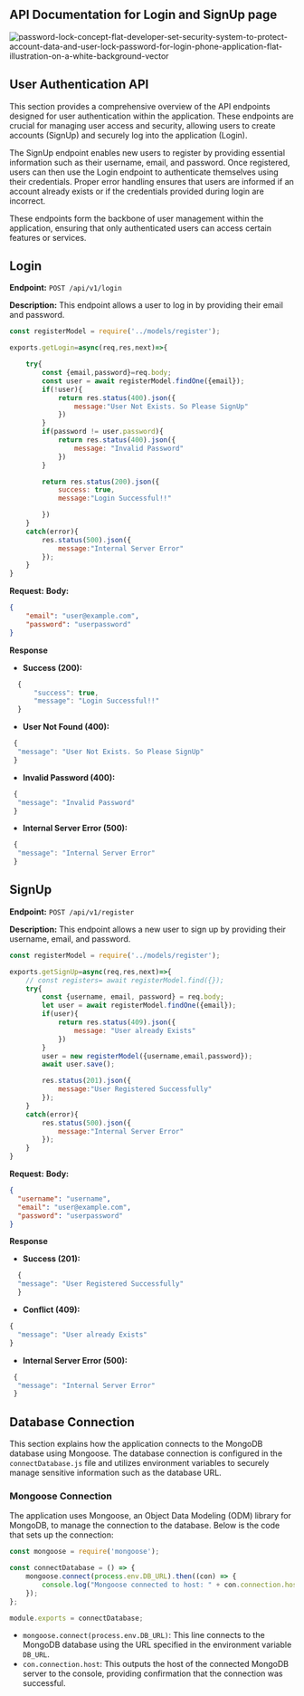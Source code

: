 ## API Documentation for Login and SignUp page

![password-lock-concept-flat-developer-set-security-system-to-protect-account-data-and-user-lock-password-for-login-phone-application-flat-illustration-on-a-white-background-vector](https://github.com/user-attachments/assets/850d5688-46cd-4d69-a5db-f86f6a59a3c4)


## User Authentication API

This section provides a comprehensive overview of the API endpoints designed for user authentication within the application. These endpoints are crucial for managing user access and security, allowing users to create accounts (SignUp) and securely log into the application (Login).

The SignUp endpoint enables new users to register by providing essential information such as their username, email, and password. Once registered, users can then use the Login endpoint to authenticate themselves using their credentials. Proper error handling ensures that users are informed if an account already exists or if the credentials provided during login are incorrect.

These endpoints form the backbone of user management within the application, ensuring that only authenticated users can access certain features or services.

## **Login**

**Endpoint:** `POST /api/v1/login`

**Description:** This endpoint allows a user to log in by providing their email and password.

```javascript
const registerModel = require('../models/register');

exports.getLogin=async(req,res,next)=>{

    try{
        const {email,password}=req.body;
        const user = await registerModel.findOne({email});
        if(!user){
            return res.status(400).json({
                message:"User Not Exists. So Please SignUp"
            })
        }
        if(password != user.password){
            return res.status(400).json({
                message: "Invalid Password"
            })
        }

        return res.status(200).json({
            success: true,
            message:"Login Successful!!"

        })
    }
    catch(error){
        res.status(500).json({
            message:"Internal Server Error"
        });
    }
}
```

**Request:**
**Body:**
  ```json
  {
      "email": "user@example.com",
      "password": "userpassword"
  }
  ```

**Response**
 - **Success (200):**
  ```javascript
    {
        "success": true,
        "message": "Login Successful!!"
    }
  ```
 - **User Not Found (400):**
  ```javascript
   {
    "message": "User Not Exists. So Please SignUp"
   }
  ```
 - **Invalid Password (400):**
  ```javascript
   {
    "message": "Invalid Password"
   }
  ```
 - **Internal Server Error (500):**
  ```javascript
   {
    "message": "Internal Server Error"
   }
  ```

## **SignUp**

**Endpoint:** `POST /api/v1/register`

**Description:** This endpoint allows a new user to sign up by providing their username, email, and password.
```javascript
const registerModel = require('../models/register');

exports.getSignUp=async(req,res,next)=>{
    // const registers= await registerModel.find({});
    try{
        const {username, email, password} = req.body;
        let user = await registerModel.findOne({email});
        if(user){
            return res.status(409).json({
                message: "User already Exists"
            })
        }
        user = new registerModel({username,email,password});
        await user.save();

        res.status(201).json({
            message:"User Registered Successfully"
        });
    }
    catch(error){
        res.status(500).json({
            message:"Internal Server Error"
        });
    }
}
```

**Request:**
**Body:**
  ```json
{
    "username": "username",
    "email": "user@example.com",
    "password": "userpassword"
}
```

**Response**
 - **Success (201):**
  ```javascript
    {
    "message": "User Registered Successfully"
    }
  ```
 - **Conflict (409):**
  ```javascript
  {
    "message": "User already Exists"
  }
  ```
 
 - **Internal Server Error (500):**
  ```javascript
   {
    "message": "Internal Server Error"
   }
  ```

## Database Connection

This section explains how the application connects to the MongoDB database using Mongoose. The database connection is configured in the `connectDatabase.js` file and utilizes environment variables to securely manage sensitive information such as the database URL.

### Mongoose Connection

The application uses Mongoose, an Object Data Modeling (ODM) library for MongoDB, to manage the connection to the database. Below is the code that sets up the connection:

```javascript
const mongoose = require('mongoose');

const connectDatabase = () => {
    mongoose.connect(process.env.DB_URL).then((con) => {
        console.log("Mongoose connected to host: " + con.connection.host);
    });
};

module.exports = connectDatabase;
```
- `mongoose.connect(process.env.DB_URL)`: This line connects to the MongoDB database using the URL specified in the environment variable `DB_URL`.
- `con.connection.host`: This outputs the host of the connected MongoDB server to the console, providing confirmation that the connection was successful.
